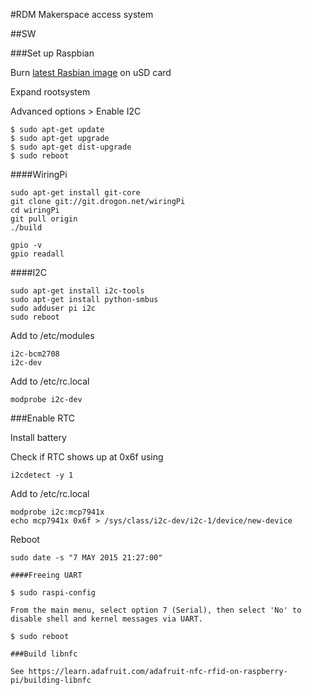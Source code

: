 #RDM Makerspace access system

##SW

###Set up Raspbian

Burn [latest Rasbian image](https://www.raspberrypi.org/downloads/) on uSD card

Expand rootsystem

Advanced options > Enable I2C

```
$ sudo apt-get update
$ sudo apt-get upgrade
$ sudo apt-get dist-upgrade
$ sudo reboot
```

####WiringPi
```
sudo apt-get install git-core
git clone git://git.drogon.net/wiringPi
cd wiringPi
git pull origin
./build

gpio -v
gpio readall
```

####I2C

```
sudo apt-get install i2c-tools
sudo apt-get install python-smbus
sudo adduser pi i2c
sudo reboot
```

Add to /etc/modules
```
i2c-bcm2708
i2c-dev
```

Add to /etc/rc.local
```
modprobe i2c-dev
```

###Enable RTC

Install battery

Check if RTC shows up at 0x6f using
```
i2cdetect -y 1
```

Add to /etc/rc.local
```
modprobe i2c:mcp7941x
echo mcp7941x 0x6f > /sys/class/i2c-dev/i2c-1/device/new-device
```

Reboot

```
sudo date -s "7 MAY 2015 21:27:00"

####Freeing UART

$ sudo raspi-config

From the main menu, select option 7 (Serial), then select 'No' to disable shell and kernel messages via UART.

$ sudo reboot

###Build libnfc

See https://learn.adafruit.com/adafruit-nfc-rfid-on-raspberry-pi/building-libnfc

```
